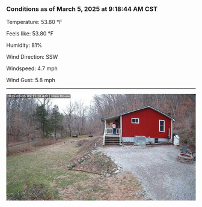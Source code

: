 ### Conditions as of March 5, 2025 at 9:18:44 AM CST 

Temperature: 53.80 &deg;F

Feels like: 53.80 &deg;F

Humidity: 81%

Wind Direction: SSW

Windspeed: 4.7 mph

Wind Gust: 5.8 mph

---

<img src="./images/latest.jpeg"/>

